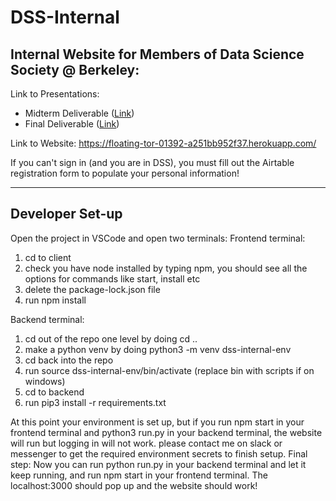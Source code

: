 # DSS-Internal

## Internal Website for Members of Data Science Society @ Berkeley:

Link to Presentations:
- Midterm Deliverable ([Link](https://docs.google.com/presentation/d/1IjBoi-kGEJncKmGKTYgPFywGeW8xR4xQfmGGh53wbQU/edit?usp=sharing))
- Final Deliverable ([Link](https://docs.google.com/presentation/d/1M5T-ayfLaauE-B9l70486H_451_hwqcMfJKTwUGB77E/edit?usp=sharing))

Link to Website:
https://floating-tor-01392-a251bb952f37.herokuapp.com/

If you can't sign in (and you are in DSS), you must fill out the Airtable registration form to populate your personal information!

---

## Developer Set-up
Open the project in VSCode and open two terminals:
Frontend terminal:

1. cd to client
2. check you have node installed by typing npm, you should see all the options for commands like start, install etc
3. delete the package-lock.json file
4. run npm install

Backend terminal:

1. cd out of the repo one level by doing cd ..
2. make a python venv by doing python3 -m venv dss-internal-env
3. cd back into the repo
4. run source dss-internal-env/bin/activate (replace bin with scripts if on windows)
5. cd to backend
6. run pip3 install -r requirements.txt

At this point your environment is set up, but if you run npm start in your frontend terminal and python3 run.py in your backend terminal, the website will run but logging in will not work. please contact me on slack or messenger to get the required environment secrets to finish setup.
Final step:
Now you can run python run.py in your backend terminal and let it keep running, and run npm start in your frontend terminal. The localhost:3000 should pop up and the website should work!

